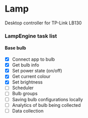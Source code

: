 # Lamp
Desktop controller for TP-Link LB130

### LampEngine task list
#### Base bulb
- [x] Connect app to bulb
- [x] Get bulb info
- [x] Set power state (on/off)
- [x] Get current colour
- [x] Set brightness
- [ ] Scheduler
- [ ] Bulb groups
- [ ] Saving bulb configurations locally
- [ ] Analytics of bulb being collected
- [ ] Data collection
